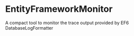 # EntityFrameworkMonitor
A compact tool to monitor the trace output provided by EF6 DatabaseLogFormatter

